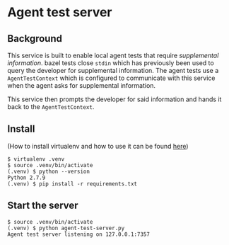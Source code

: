 # Agent test server

## Background
This service is built to enable local agent tests that require *supplemental information*.  bazel tests close `stdin` which has previously been used to query the developer for supplemental information.
The agent tests use a `AgentTestContext` which is configured to communicate with this service when the agent asks for supplemental information.

This service then prompts the developer for said information and hands it back to the `AgentTestContext`.

## Install

(How to install virtualenv and how to use it can be found [here](http://docs.python-guide.org/en/latest/dev/virtualenvs/#lower-level-virtualenv))

```
$ virtualenv .venv
$ source .venv/bin/activate
(.venv) $ python --version
Python 2.7.9
(.venv) $ pip install -r requirements.txt
```

## Start the server
```
$ source .venv/bin/activate
(.venv) $ python agent-test-server.py
Agent test server listening on 127.0.0.1:7357
```
